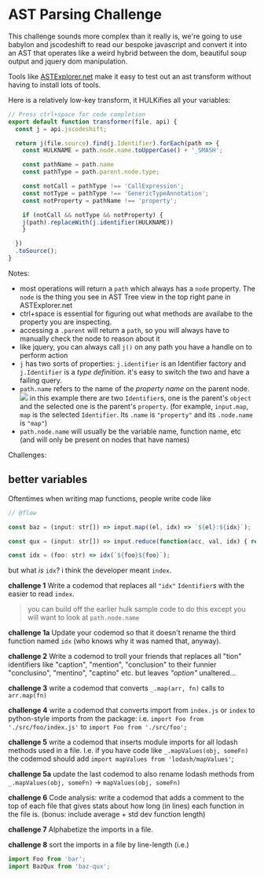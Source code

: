 # AST Parsing Challenge

This challenge sounds more complex than it really is, we're going to use babylon and jscodeshift to read our bespoke javascript and convert it into an AST that operates like a weird hybrid between the dom, beautiful soup output and jquery dom manipulation.

Tools like [ASTExplorer.net](http://astexplorer.net) make it easy to test out an ast transform without having to install lots of tools.

Here is a relatively low-key transform, it HULKifies all your variables:

```javascript
// Press ctrl+space for code completion
export default function transformer(file, api) {
  const j = api.jscodeshift;

  return j(file.source).find(j.Identifier).forEach(path => {
    const HULKNAME = path.node.name.toUpperCase() + '_SMASH';

    const pathName = path.name
    const pathType = path.parent.node.type;

    const notCall = pathType !== 'CallExpression';
    const notType = pathType !== 'GenericTypeAnnotation';
    const notProperty = pathName !== 'property';

    if (notCall && notType && notProperty) {
    j(path).replaceWith(j.identifier(HULKNAME))
    }

  })
  .toSource();
}
```

Notes:

- most operations will return a `path` which always has a `node` property. The `node` is the thing you see in AST Tree view in the top right pane in ASTExplorer.net
- ctrl+space is essential for figuring out what methods are availabe to the property you are inspecting.
- accessing a `.parent` will return a `path`, so you will always have to manually check the node to reason about it
- like jquery, you can always call `j()` on any path you have a handle on to perform action
- `j` has two sorts of properties: `j.identifier` is an Identifier factory and `j.Identifier` is a _type definition_. it's easy to switch the two and have a failing query.
- `path.name` refers to the name of the _property name_ on the parent node.
  ![](http://dl.dropboxusercontent.com/u/406291/Screenshots/w3bc.png)
  in this example there are two `Identifier`s, one is the parent's `object` and the selected one is the parent's `property`. (for example, `input.map`, `map` is the selected `Identifier`. Its `.name` is `"property"` and its `.node.name` is `"map"`)
- `path.node.name` will usually be the variable name, function name, etc (and will only be present on nodes that have names)

Challenges:

## better variables

Oftentimes when writing map functions, people write code like

```javascript
// @flow

const baz = (input: str[]) => input.map((el, idx) => `${el}:${idx}`);

const qux = (input: str[]) => input.reduce(function(acc, val, idx) { return `${el}:${idx}`});

const idx = (foo: str) => idx(`${foo}${foo}`);
```

but what _is_ `idx`? i think the developer meant `index`.

**challenge 1** Write a codemod that replaces all `"idx"` `Identifier`s with the easier to read `index`.

> you can build off the earlier hulk sample code to do this except you will want to look at `path.node.name`

**challenge 1a** Update your codemod so that it doesn't rename the third function named `idx` (who knows why it was named that, anyway).

**challenge 2** Write a codemod to troll your friends that replaces all "tion" identifiers like "caption", "mention", "conclusion" to their funnier "conclusino", "mentino", "captino" etc. but leaves _"option"_ unaltered...

**challenge 3** write a codemod that converts `_.map(arr, fn)` calls to `arr.map(fn)`

**challenge 4** write a codemod that converts import from `index.js` or `index` to python-style imports from the package: i.e. `import Foo from './src/foo/index.js'` to `import Foo from './src/foo';`

**challenge 5** write a codemod that inserts module imports for all lodash methods used in a file. I.e. if you have code like `_.mapValues(obj, someFn)` the codemod should add `import mapValues from 'lodash/mapValues'`;

**challenge 5a** update the last codemod to also rename lodash methods from `_.mapValues(obj, someFn)` -> `mapValues(obj, someFn)`

**challenge 6** Code analysis: write a codemod that adds a comment to the top of each file that gives stats about how long (in lines) each function in the file is. (bonus: include average + std dev function length)

**challenge 7** Alphabetize the imports in a file.

**challenge 8** sort the imports in a file by line-length (i.e.)
  ```javascript
  import Foo from 'bar';
  import BazQux from 'baz-qux';
  ```
